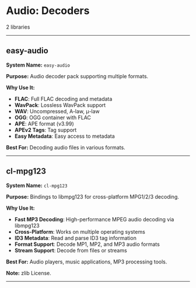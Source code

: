 # Audio: Decoders

2 libraries

---

## easy-audio

**System Name:** `easy-audio`

**Purpose:** Audio decoder pack supporting multiple formats.

**Why Use It:**
- **FLAC**: Full FLAC decoding and metadata
- **WavPack**: Lossless WavPack support
- **WAV**: Uncompressed, A-law, μ-law
- **OGG**: OGG container with FLAC
- **APE**: APE format (v3.99)
- **APEv2 Tags**: Tag support
- **Easy Metadata**: Easy access to metadata

**Best For:** Decoding audio files in various formats.

---


## cl-mpg123

**System Name:** `cl-mpg123`

**Purpose:** Bindings to libmpg123 for cross-platform MPG1/2/3 decoding.

**Why Use It:**
- **Fast MP3 Decoding**: High-performance MPEG audio decoding via libmpg123
- **Cross-Platform**: Works on multiple operating systems
- **ID3 Metadata**: Read and parse ID3 tag information
- **Format Support**: Decode MP1, MP2, and MP3 audio formats
- **Stream Support**: Decode from files or streams

**Best For:** Audio players, music applications, MP3 processing tools.

**Note:** zlib License.

---



